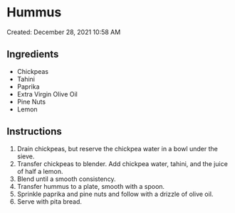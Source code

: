 # Hummus

Created: December 28, 2021 10:58 AM

## Ingredients

- Chickpeas
- Tahini
- Paprika
- Extra Virgin Olive Oil
- Pine Nuts
- Lemon

## Instructions

1. Drain chickpeas, but reserve the chickpea water in a bowl under the sieve.
2. Transfer chickpeas to blender. Add chickpea water, tahini, and the juice of half a lemon.
3. Blend until a smooth consistency.
4. Transfer hummus to a plate, smooth with a spoon.
5. Sprinkle paprika and pine nuts and follow with a drizzle of olive oil. 
6. Serve with pita bread.